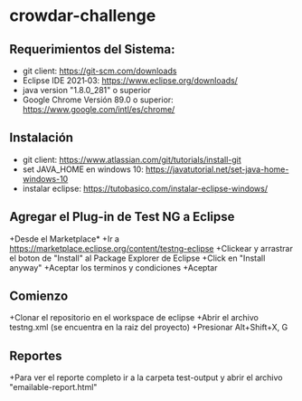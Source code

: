 # crowdar-challenge

## Requerimientos del Sistema: 
+ git client: https://git-scm.com/downloads
+ Eclipse IDE 2021‑03: https://www.eclipse.org/downloads/
+ java version "1.8.0_281" o superior
+ Google Chrome Versión 89.0 o superior: https://www.google.com/intl/es/chrome/

## Instalación
+ git client: https://www.atlassian.com/git/tutorials/install-git
+ set JAVA_HOME en windows 10: https://javatutorial.net/set-java-home-windows-10
+ instalar eclipse: https://tutobasico.com/instalar-eclipse-windows/

## Agregar el Plug-in de Test NG a Eclipse
+Desde el Marketplace*
+Ir a https://marketplace.eclipse.org/content/testng-eclipse
+Clickear y arrastrar el boton de "Install" al Package Explorer de Eclipse
+Click en "Install anyway"
+Aceptar los terminos y condiciones
+Aceptar

## Comienzo
+Clonar el repositorio en el workspace de eclipse
+Abrir el archivo testng.xml (se encuentra en la raiz del proyecto)
+Presionar Alt+Shift+X, G

## Reportes
+Para ver el reporte completo ir a la carpeta test-output y abrir el archivo "emailable-report.html"